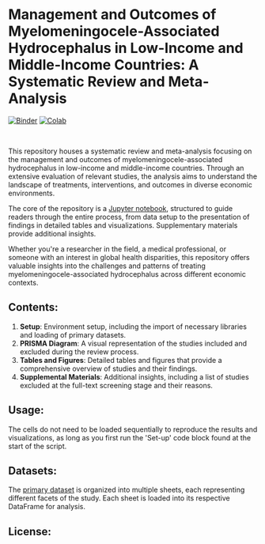 # **Management and Outcomes of Myelomeningocele-Associated Hydrocephalus in Low-Income and Middle-Income Countries: A Systematic Review and Meta-Analysis**

[![Binder](https://mybinder.org/badge_logo.svg)]( )
[![Colab](https://colab.research.google.com/assets/colab-badge.svg)]([https://colab.research.google.com/github/matteomancini/myelin-meta-analysis/blob/master/meta-analysis.ipynb](https://colab.research.google.com/drive/1OrB85UySxAv3lPb05gjNAmFI5b5hsO6M?usp=sharing))

<br>

This repository houses a systematic review and meta-analysis focusing on the management and outcomes of myelomeningocele-associated hydrocephalus in low-income and middle-income countries. Through an extensive evaluation of relevant studies, the analysis aims to understand the landscape of treatments, interventions, and outcomes in diverse economic environments. 

The core of the repository is a [Jupyter notebook](https://github.com/nooralteneiji/Clinical-outcome-in-degenerative-cervical-myelopathy--a-systematic-review/blob/main/Interactive_manuscript.ipynb), structured to guide readers through the entire process, from data setup to the presentation of findings in detailed tables and visualizations. Supplementary materials provide additional insights. 

Whether you're a researcher in the field, a medical professional, or someone with an interest in global health disparities, this repository offers valuable insights into the challenges and patterns of treating myelomeningocele-associated hydrocephalus across different economic contexts.


## **Contents:**
1. **Setup**: Environment setup, including the import of necessary libraries and loading of primary datasets.
2. **PRISMA Diagram**: A visual representation of the studies included and excluded during the review process.
3. **Tables and Figures**: Detailed tables and figures that provide a comprehensive overview of studies and their findings.
4. **Supplemental Materials**: Additional insights, including a list of studies excluded at the full-text screening stage and their reasons.

## **Usage:**
The cells do not need to be loaded sequentially to reproduce the results and visualizations, as long as you first run the 'Set-up' code block found at the start of the script.

## **Datasets:**
The [primary dataset](https://github.com/nooralteneiji/Clinical-outcome-in-degenerative-cervical-myelopathy--a-systematic-review/blob/main/Data.xlsx) is organized into multiple sheets, each representing different facets of the study. Each sheet is loaded into its respective DataFrame for analysis.

## **License:**
